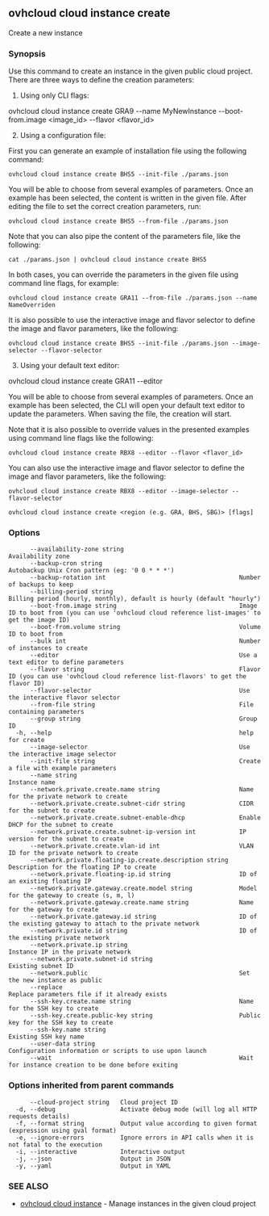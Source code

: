 ## ovhcloud cloud instance create

Create a new instance

### Synopsis

Use this command to create an instance in the given public cloud project.
There are three ways to define the creation parameters:

1. Using only CLI flags:

  ovhcloud cloud instance create GRA9 --name MyNewInstance --boot-from.image <image_id> --flavor <flavor_id>

2. Using a configuration file:

  First you can generate an example of installation file using the following command:

	ovhcloud cloud instance create BHS5 --init-file ./params.json

  You will be able to choose from several examples of parameters. Once an example has been selected, the content is written in the given file.
  After editing the file to set the correct creation parameters, run:

	ovhcloud cloud instance create BHS5 --from-file ./params.json

  Note that you can also pipe the content of the parameters file, like the following:

	cat ./params.json | ovhcloud cloud instance create BHS5

  In both cases, you can override the parameters in the given file using command line flags, for example:

	ovhcloud cloud instance create GRA11 --from-file ./params.json --name NameOverriden

  It is also possible to use the interactive image and flavor selector to define the image and flavor parameters, like the following:

  	ovhcloud cloud instance create BHS5 --init-file ./params.json --image-selector --flavor-selector

3. Using your default text editor:

  ovhcloud cloud instance create GRA11 --editor

  You will be able to choose from several examples of parameters. Once an example has been selected, the CLI will open your
  default text editor to update the parameters. When saving the file, the creation will start.

  Note that it is also possible to override values in the presented examples using command line flags like the following:

	ovhcloud cloud instance create RBX8 --editor --flavor <flavor_id>

  You can also use the interactive image and flavor selector to define the image and flavor parameters, like the following:

  	ovhcloud cloud instance create RBX8 --editor --image-selector --flavor-selector


```
ovhcloud cloud instance create <region (e.g. GRA, BHS, SBG)> [flags]
```

### Options

```
      --availability-zone string                                Availability zone
      --backup-cron string                                      Autobackup Unix Cron pattern (eg: '0 0 * * *')
      --backup-rotation int                                     Number of backups to keep
      --billing-period string                                   Billing period (hourly, monthly), default is hourly (default "hourly")
      --boot-from.image string                                  Image ID to boot from (you can use 'ovhcloud cloud reference list-images' to get the image ID)
      --boot-from.volume string                                 Volume ID to boot from
      --bulk int                                                Number of instances to create
      --editor                                                  Use a text editor to define parameters
      --flavor string                                           Flavor ID (you can use 'ovhcloud cloud reference list-flavors' to get the flavor ID)
      --flavor-selector                                         Use the interactive flavor selector
      --from-file string                                        File containing parameters
      --group string                                            Group ID
  -h, --help                                                    help for create
      --image-selector                                          Use the interactive image selector
      --init-file string                                        Create a file with example parameters
      --name string                                             Instance name
      --network.private.create.name string                      Name for the private network to create
      --network.private.create.subnet-cidr string               CIDR for the subnet to create
      --network.private.create.subnet-enable-dhcp               Enable DHCP for the subnet to create
      --network.private.create.subnet-ip-version int            IP version for the subnet to create
      --network.private.create.vlan-id int                      VLAN ID for the private network to create
      --network.private.floating-ip.create.description string   Description for the floating IP to create
      --network.private.floating-ip.id string                   ID of an existing floating IP
      --network.private.gateway.create.model string             Model for the gateway to create (s, m, l)
      --network.private.gateway.create.name string              Name for the gateway to create
      --network.private.gateway.id string                       ID of the existing gateway to attach to the private network
      --network.private.id string                               ID of the existing private network
      --network.private.ip string                               Instance IP in the private network
      --network.private.subnet-id string                        Existing subnet ID
      --network.public                                          Set the new instance as public
      --replace                                                 Replace parameters file if it already exists
      --ssh-key.create.name string                              Name for the SSH key to create
      --ssh-key.create.public-key string                        Public key for the SSH key to create
      --ssh-key.name string                                     Existing SSH key name
      --user-data string                                        Configuration information or scripts to use upon launch
      --wait                                                    Wait for instance creation to be done before exiting
```

### Options inherited from parent commands

```
      --cloud-project string   Cloud project ID
  -d, --debug                  Activate debug mode (will log all HTTP requests details)
  -f, --format string          Output value according to given format (expression using gval format)
  -e, --ignore-errors          Ignore errors in API calls when it is not fatal to the execution
  -i, --interactive            Interactive output
  -j, --json                   Output in JSON
  -y, --yaml                   Output in YAML
```

### SEE ALSO

* [ovhcloud cloud instance](ovhcloud_cloud_instance.md)	 - Manage instances in the given cloud project


